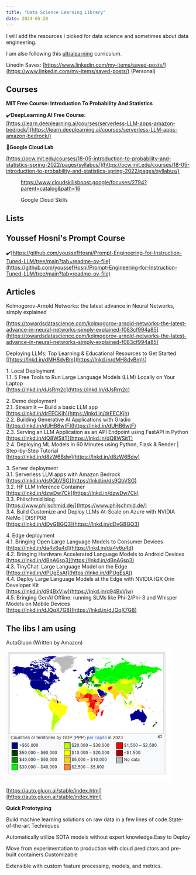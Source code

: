 ```yaml
---
title: "Data Science Learning Library"
date: 2024-05-28
---
```


I will add the resources I picked for data science and sometimes about data engineering.

I am also following this [ultralearning](https://summaries.com/blog/ultralearning) curriculum.

Linedin Saves: [https://www.linkedin.com/my-items/saved-posts/](https://www.linkedin.com/my-items/saved-posts/) (Personal)

## Courses

**MIT Free Course: Introduction To Probability And Statistics**

✔️**DeepLearning AI Free Course:** [https://learn.deeplearning.ai/courses/serverless-LLM-apps-amazon-bedrock/](https://learn.deeplearning.ai/courses/serverless-LLM-apps-amazon-bedrock/)

🍁**Google Cloud Lab**

[https://ocw.mit.edu/courses/18-05-introduction-to-probability-and-statistics-spring-2022/pages/syllabus/](https://ocw.mit.edu/courses/18-05-introduction-to-probability-and-statistics-spring-2022/pages/syllabus/)

<figure>

https://www.cloudskillsboost.google/focuses/2794?parent=catalog&path=16

<figcaption>

Google Cloud Skills

</figcaption>

</figure>

## Lists

## **Youssef Hosni's Prompt Course**

✔️[https://github.com/youssefHosni/Prompt-Engineering-for-Instruction-Tuned-LLM/tree/main?tab=readme-ov-file](https://github.com/youssefHosni/Prompt-Engineering-for-Instruction-Tuned-LLM/tree/main?tab=readme-ov-file)

## **Articles**

Kolmogorov-Arnold Networks: the latest advance in Neural Networks, simply explained

[https://towardsdatascience.com/kolmogorov-arnold-networks-the-latest-advance-in-neural-networks-simply-explained-f083cf994a85](https://towardsdatascience.com/kolmogorov-arnold-networks-the-latest-advance-in-neural-networks-simply-explained-f083cf994a85)

Deploying LLMs: Top Learning & Educational Resources to Get Started  
\[[https://lnkd.in/dMH8dvBm](https://lnkd.in/dMH8dvBm)\]  
  
1\. Local Deployment  
1.1. 5 Free Tools to Run Large Language Models (LLM) Locally on Your Laptop  
[https://lnkd.in/dJsRrn2c](https://lnkd.in/dJsRrn2c)  
  
2\. Demo deployment  
2.1. Streamlit — Build a basic LLM app  
[https://lnkd.in/drEECKjh](https://lnkd.in/drEECKjh)  
2.2. Building Generative AI Applications with Gradio  
[https://lnkd.in/dUHB6wtF](https://lnkd.in/dUHB6wtF)  
2.3. Serving an LLM Application as an API Endpoint using FastAPI in Python  
[https://lnkd.in/dQ8WSitT](https://lnkd.in/dQ8WSitT)  
2.4. Deploying ML Models in 60 Minutes using Python, Flask & Render | Step-by-Step Tutorial  
[https://lnkd.in/d8zW6Bdw](https://lnkd.in/d8zW6Bdw)  
  
3\. Server deployment  
3.1. Serverless LLM apps with Amazon Bedrock  
[https://lnkd.in/ds9QbVSG](https://lnkd.in/ds9QbVSG)  
3.2. HF LLM Inference Container  
[https://lnkd.in/dzwDw7Ck](https://lnkd.in/dzwDw7Ck)  
3.3. Philschmid blog  
[https://www.philschmid.de/](https://www.philschmid.de/)  
3.4. Build Customize and Deploy LLMs At-Scale on Azure with NVIDIA NeMo | DISFP08  
[https://lnkd.in/dDvGBGQ3](https://lnkd.in/dDvGBGQ3)  
  
4\. Edge deployment  
4.1. Bringing Open Large Language Models to Consumer Devices  
[https://lnkd.in/da4v6u4d](https://lnkd.in/da4v6u4d)  
4.2. Bringing Hardware Accelerated Language Models to Android Devices  
[https://lnkd.in/dBnA6sp3](https://lnkd.in/dBnA6sp3)  
4.3. TinyChat: Large Language Model on the Edge  
[https://lnkd.in/dPUgEsAt](https://lnkd.in/dPUgEsAt)  
4.4. Deploy Large Language Models at the Edge with NVIDIA IGX Orin Developer Kit  
[https://lnkd.in/d94BxVjw](https://lnkd.in/d94BxVjw)  
4.5. Bringing GenAI Offline: running SLMs like Phi-2/Phi-3 and Whisper Models on Mobile Devices  
[https://lnkd.in/dJQqX7G8](https://lnkd.in/dJQqX7G8)

## The libs I am using

AutoGluon (Written by Amazon)

[![](/images/image.png)](https://suatatan.wordpress.com/wp-content/uploads/2024/06/image.png)

[https://auto.gluon.ai/stable/index.html](https://auto.gluon.ai/stable/index.html)

**Quick Prototyping**

Build machine learning solutions on raw data in a few lines of code.State-of-the-art Techniques

Automatically utilize SOTA models without expert knowledge.Easy to Deploy

Move from experimentation to production with cloud predictors and pre-built containers.Customizable

Extensible with custom feature processing, models, and metrics.
